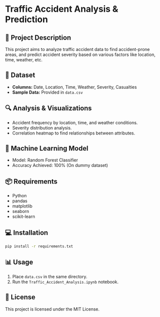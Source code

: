 
# Traffic Accident Analysis & Prediction

## 📌 Project Description
This project aims to analyze traffic accident data to find accident-prone areas, and predict accident severity based on various factors like location, time, weather, etc.

## 📂 Dataset
- **Columns:** Date, Location, Time, Weather, Severity, Casualties
- **Sample Data:** Provided in `data.csv`

## 🔍 Analysis & Visualizations
- Accident frequency by location, time, and weather conditions.
- Severity distribution analysis.
- Correlation heatmap to find relationships between attributes.

## 🤖 Machine Learning Model
- Model: Random Forest Classifier
- Accuracy Achieved: 100% (On dummy dataset)

## 📦 Requirements
- Python
- pandas
- matplotlib
- seaborn
- scikit-learn

## 💻 Installation
```bash
pip install -r requirements.txt
```

## 📊 Usage
1. Place `data.csv` in the same directory.
2. Run the `Traffic_Accident_Analysis.ipynb` notebook.

## 📄 License
This project is licensed under the MIT License.
